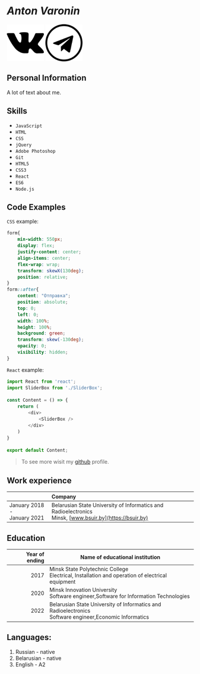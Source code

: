  # *Anton Varonin*

[<img src="./assets/VK_Logo.png" width="100px">](https://vk.com/id75567880)
[<img src="./assets/tg_logo.webp" width="100px">](https://t.me/tg_parasha)

## **Personal Information**


A lot of text about me.

## **Skills** 

* `JavaScript`
* `HTML`
* `CSS`
* `jQuery`
* `Adobe Photoshop`
* `Git`
* `HTML5`
* `CSS3`
* `React`
* `ES6`
* `Node.js`

## **Code Examples**
    
 `CSS` example:

```css
form{
    min-width: 550px;
    display: flex;
    justify-content: center;
    align-items: center;
    flex-wrap: wrap;
    transform: skewX(130deg);
    position: relative;
}
form::after{
    content: "Отправка";
    position: absolute;
    top: 0;
    left: 0;
    width: 100%;
    height: 100%;
    background: green;
    transform: skew(-130deg);
    opacity: 0;
    visibility: hidden;
}
```

 `React` example:
```javascript
import React from 'react';
import SliderBox from './SliderBox';

const Content = () => {
    return (
        <div>
            <SliderBox />
        </div>
    )
}

export default Content;
```


> To see more wisit my [github](https://github.com/1337ninjA1337) profile. 
>

## **Work experience**

| | Company|
|---|:---|
|January 2018 -<br> January 2021 | Belarusian State University of Informatics and Radioelectronics<br>Minsk, [www.bsuir.by](https://bsuir.by)|

 


## **Education**

Year of ending|Name of educational institution
---:|---
2017|Minsk State Polytechnic College<br>Electrical, Installation and operation of electrical equipment
2020|Minsk Innovation University<br>Software engineer,Software for Information Technologies
2022|Belarusian State University of Informatics and Radioelectronics<br>Software engineer,Economic Informatics

## **Languages:**

1. Russian - native
1. Belarusian - native
1. English - A2